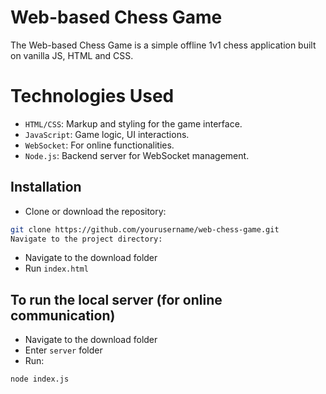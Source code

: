 # Web-based Chess Game
The Web-based Chess Game is a simple offline 1v1 chess application built on vanilla JS, HTML and CSS.

# Technologies Used
- `HTML/CSS`: Markup and styling for the game interface.
- `JavaScript`: Game logic, UI interactions.
- `WebSocket`: For online functionalities.
- `Node.js`: Backend server for WebSocket management.

## Installation
- Clone or download the repository:
```bash
git clone https://github.com/yourusername/web-chess-game.git
Navigate to the project directory:
```
- Navigate to the download folder 
- Run `index.html`

## To run the local server (for online communication)
- Navigate to the download folder
- Enter `server` folder
- Run:
```bash
node index.js
```
